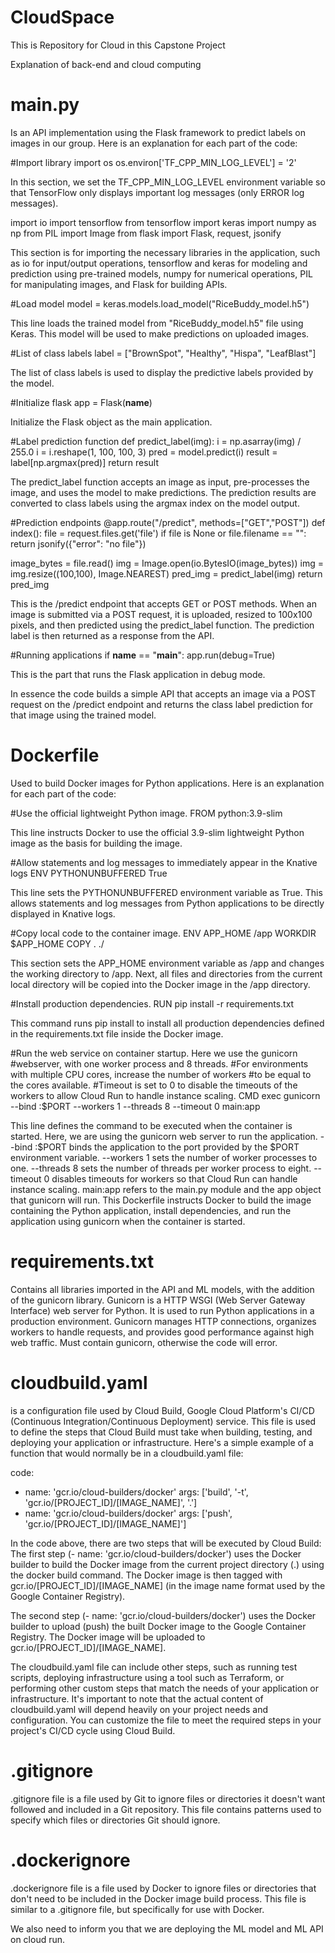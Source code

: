 # CloudSpace
This is Repository for Cloud in this Capstone Project

Explanation of back-end and cloud computing

# main.py 
Is an API implementation using the Flask framework to predict labels on images in our group. Here is an explanation for each part of the code:

#Import library
import os
os.environ['TF_CPP_MIN_LOG_LEVEL'] = '2'

In this section, we set the TF_CPP_MIN_LOG_LEVEL environment variable so that TensorFlow only displays important log messages (only ERROR log messages).

import io
import tensorflow
from tensorflow import keras
import numpy as np
from PIL import Image
from flask import Flask, request, jsonify

This section is for importing the necessary libraries in the application, such as io for input/output operations, tensorflow and keras for modeling and prediction using pre-trained models, numpy for numerical operations, PIL for manipulating images, and Flask for building APIs.

#Load model
model = keras.models.load_model("RiceBuddy_model.h5")

This line loads the trained model from "RiceBuddy_model.h5" file using Keras. This model will be used to make predictions on uploaded images.

#List of class labels
label = ["BrownSpot", "Healthy", "Hispa", "LeafBlast"]

The list of class labels is used to display the predictive labels provided by the model.

#Initialize flask
app = Flask(__name__)

Initialize the Flask object as the main application.


#Label prediction function
def predict_label(img):
   i = np.asarray(img) / 255.0
   i = i.reshape(1, 100, 100, 3)
   pred = model.predict(i)
   result = label[np.argmax(pred)]
   return result

The predict_label function accepts an image as input, pre-processes the image, and uses the model to make predictions. The prediction results are converted to class labels using the argmax index on the model output.

#Prediction endpoints
@app.route("/predict", methods=["GET","POST"])
def index():
   file = request.files.get('file')
   if file is None or file.filename == "":
         return jsonify({"error": "no file"})

   image_bytes = file.read()
   img = Image.open(io.BytesIO(image_bytes))
   img = img.resize((100,100), Image.NEAREST)
   pred_img = predict_label(img)
   return pred_img

This is the /predict endpoint that accepts GET or POST methods. When an image is submitted via a POST request, it is uploaded, resized to 100x100 pixels, and then predicted using the predict_label function. The prediction label is then returned as a response from the API.

#Running applications
if __name__ == "__main__":
   app.run(debug=True)

This is the part that runs the Flask application in debug mode.

In essence the code builds a simple API that accepts an image via a POST request on the /predict endpoint and returns the class label prediction for that image using the trained model.


# Dockerfile
Used to build Docker images for Python applications. Here is an explanation for each part of the code:

#Use the official lightweight Python image.
FROM python:3.9-slim

This line instructs Docker to use the official 3.9-slim lightweight Python image as the basis for building the image.

#Allow statements and log messages to immediately appear in the Knative logs
ENV PYTHONUNBUFFERED True

This line sets the PYTHONUNBUFFERED environment variable as True. This allows statements and log messages from Python applications to be directly displayed in Knative logs.

#Copy local code to the container image.
ENV APP_HOME /app
WORKDIR $APP_HOME
COPY . ./

This section sets the APP_HOME environment variable as /app and changes the working directory to /app. Next, all files and directories from the current local directory will be copied into the Docker image in the /app directory.

#Install production dependencies.
RUN pip install -r requirements.txt

This command runs pip install to install all production dependencies defined in the requirements.txt file inside the Docker image.

#Run the web service on container startup. Here we use the gunicorn
#webserver, with one worker process and 8 threads.
#For environments with multiple CPU cores, increase the number of workers
#to be equal to the cores available.
#Timeout is set to 0 to disable the timeouts of the workers to allow Cloud Run to handle instance scaling.
CMD exec gunicorn --bind :$PORT --workers 1 --threads 8 --timeout 0 main:app

This line defines the command to be executed when the container is started. Here, we are using the gunicorn web server to run the application. --bind :$PORT binds the application to the port provided by the $PORT environment variable. --workers 1 sets the number of worker processes to one. --threads 8 sets the number of threads per worker process to eight. --timeout 0 disables timeouts for workers so that Cloud Run can handle instance scaling. main:app refers to the main.py module and the app object that gunicorn will run. This Dockerfile instructs Docker to build the image containing the Python application, install dependencies, and run the application using gunicorn when the container is started.


# requirements.txt
Contains all libraries imported in the API and ML models, with the addition of the gunicorn library. Gunicorn is a HTTP WSGI (Web Server Gateway Interface) web server for Python. It is used to run Python applications in a production environment. Gunicorn manages HTTP connections, organizes workers to handle requests, and provides good performance against high web traffic. Must contain gunicorn, otherwise the code will error.


# cloudbuild.yaml
is a configuration file used by Cloud Build, Google Cloud Platform's CI/CD (Continuous Integration/Continuous Deployment) service. This file is used to define the steps that Cloud Build must take when building, testing, and deploying your application or infrastructure. Here's a simple example of a function that would normally be in a cloudbuild.yaml file:

code:
  - name: 'gcr.io/cloud-builders/docker'
    args: ['build', '-t', 'gcr.io/[PROJECT_ID]/[IMAGE_NAME]', '.']
  - name: 'gcr.io/cloud-builders/docker'
    args: ['push', 'gcr.io/[PROJECT_ID]/[IMAGE_NAME]']

In the code above, there are two steps that will be executed by Cloud Build:
The first step (- name: 'gcr.io/cloud-builders/docker') uses the Docker builder to build the Docker image from the current project directory (.) using the docker build command. The Docker image is then tagged with gcr.io/[PROJECT_ID]/[IMAGE_NAME] (in the image name format used by the Google Container Registry).

The second step (- name: 'gcr.io/cloud-builders/docker') uses the Docker builder to upload (push) the built Docker image to the Google Container Registry. The Docker image will be uploaded to gcr.io/[PROJECT_ID]/[IMAGE_NAME].

The cloudbuild.yaml file can include other steps, such as running test scripts, deploying infrastructure using a tool such as Terraform, or performing other custom steps that match the needs of your application or infrastructure. It's important to note that the actual content of cloudbuild.yaml will depend heavily on your project needs and configuration. You can customize the file to meet the required steps in your project's CI/CD cycle using Cloud Build.


# .gitignore
.gitignore file is a file used by Git to ignore files or directories it doesn't want followed and included in a Git repository. This file contains patterns used to specify which files or directories Git should ignore.

# .dockerignore
.dockerignore file is a file used by Docker to ignore files or directories that don't need to be included in the Docker image build process. This file is similar to a .gitignore file, but specifically for use with Docker.

We also need to inform you that we are deploying the ML model and ML API on cloud run.
